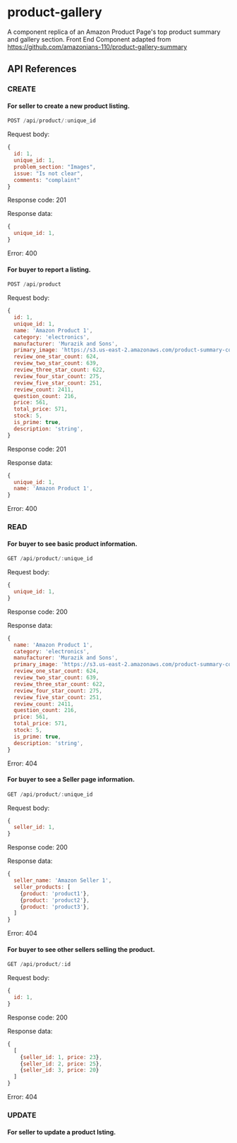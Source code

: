 # product-gallery
A component replica of an Amazon Product Page's top product summary and gallery section.
Front End Component adapted from https://github.com/amazonians-110/product-gallery-summary

## API References

### CREATE
#### For seller to create a new product listing.

```js
POST /api/product/:unique_id
```

Request body:
```js
{
  id: 1,
  unique_id: 1,
  problem_section: "Images",
  issue: "Is not clear",
  comments: "complaint"
}
```

Response code: 201

Response data:
```js
{
  unique_id: 1,
}
```

Error: 400

#### For buyer to report a listing.

```js
POST /api/product
```

Request body:
```js
{
  id: 1,
  unique_id: 1,
  name: 'Amazon Product 1',
  category: 'electronics',
  manufacturer: 'Murazik and Sons',
  primary_image: 'https://s3.us-east-2.amazonaws.com/product-summary-component/electronics1.jpg',
  review_one_star_count: 624,
  review_two_star_count: 639,
  review_three_star_count: 622,
  review_four_star_count: 275,
  review_five_star_count: 251,
  review_count: 2411,
  question_count: 216,
  price: 561,
  total_price: 571,
  stock: 5,
  is_prime: true,
  description: 'string',
}
```

Response code: 201

Response data:
```js
{
  unique_id: 1,
  name: 'Amazon Product 1',
}
```

Error: 400

### READ
#### For buyer to see basic product information.

```js
GET /api/product/:unique_id
```

Request body:
```js
{
  unique_id: 1,
}
```

Response code: 200

Response data:
```js
{
  name: 'Amazon Product 1',
  category: 'electronics',
  manufacturer: 'Murazik and Sons',
  primary_image: 'https://s3.us-east-2.amazonaws.com/product-summary-component/electronics1.jpg',
  review_one_star_count: 624,
  review_two_star_count: 639,
  review_three_star_count: 622,
  review_four_star_count: 275,
  review_five_star_count: 251,
  review_count: 2411,
  question_count: 216,
  price: 561,
  total_price: 571,
  stock: 5,
  is_prime: true,
  description: 'string',
}
```

Error: 404

#### For buyer to see a Seller page information.

```js
GET /api/product/:unique_id
```

Request body:
```js
{
  seller_id: 1,
}
```

Response code: 200

Response data:
```js
{
  seller_name: 'Amazon Seller 1',
  seller_products: [
    {product: 'product1'},
    {product: 'product2'},
    {product: 'product3'},
  ]
}
```

Error: 404

#### For buyer to see other sellers selling the product.

```js
GET /api/product/:id
```

Request body:
```js
{
  id: 1,
}
```

Response code: 200

Response data:
```js
{
  [
    {seller_id: 1, price: 23},
    {seller_id: 2, price: 25},
    {seller_id: 3, price: 20}
  ]
}
```

Error: 404

### UPDATE
#### For seller to update a product lsting.